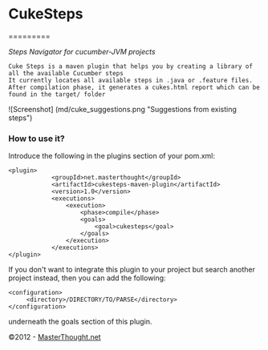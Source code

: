 # CukeSteps
=========

_Steps Navigator for cucumber-JVM projects_

    Cuke Steps is a maven plugin that helps you by creating a library of all the available Cucumber steps
    It currently locates all available steps in .java or .feature files.
    After compilation phase, it generates a cukes.html report which can be found in the target/ folder

![Screenshot] (md/cuke_suggestions.png "Suggestions from existing steps")

### How to use it?

Introduce the following in the plugins section of your pom.xml:

    <plugin>
                <groupId>net.masterthought</groupId>
                <artifactId>cukesteps-maven-plugin</artifactId>
                <version>1.0</version>
                <executions>
                    <execution>
                        <phase>compile</phase>
                        <goals>
                            <goal>cukesteps</goal>
                        </goals>
                    </execution>
                </executions>
    </plugin>

If you don't want to integrate this plugin to your project but search another project instead,
then you can add the following:

	<configuration>
         <directory>/DIRECTORY/TO/PARSE</directory>
    </configuration>

underneath the goals section of this plugin. 
                         
&copy;2012 - [MasterThought.net](http://www.masterthought.net)